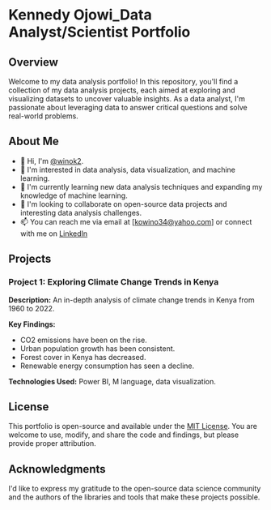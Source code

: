 # Kennedy Ojowi_Data Analyst/Scientist Portfolio

## Overview

Welcome to my data analysis portfolio! In this repository, you'll find a collection of my data analysis projects, each aimed at exploring and visualizing datasets to uncover valuable insights. As a data analyst, I'm passionate about leveraging data to answer critical questions and solve real-world problems.

## About Me

- 👋 Hi, I'm [@winok2](https://github.com/winok2).
- 👀 I'm interested in data analysis, data visualization, and machine learning.
- 🌱 I'm currently learning new data analysis techniques and expanding my knowledge of machine learning.
- 💞️ I'm looking to collaborate on open-source data projects and interesting data analysis challenges.
- 📫 You can reach me via email at [kowino34@yahoo.com] or connect with me on [LinkedIn](https://www.linkedin.com/in/kennedy-ojowi)
  
## Projects

### Project 1: Exploring Climate Change Trends in Kenya

**Description:** An in-depth analysis of climate change trends in Kenya from 1960 to 2022.

**Key Findings:**
- CO2 emissions have been on the rise.
- Urban population growth has been consistent.
- Forest cover in Kenya has decreased.
- Renewable energy consumption has seen a decline.

**Technologies Used:** Power BI, M language, data visualization.

## License

This portfolio is open-source and available under the [MIT License](LICENSE). You are welcome to use, modify, and share the code and findings, but please provide proper attribution.

## Acknowledgments

I'd like to express my gratitude to the open-source data science community and the authors of the libraries and tools that make these projects possible.
